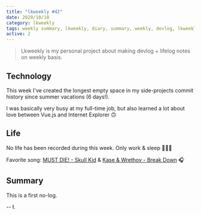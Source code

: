 ```yaml
---
title: "lkweekly #42"
date: 2020/10/18
category: lkweekly
tags: weekly summary, lkweekly, diary, summary, weekly, devlog, lkweekly2020
active: 2
---
```


> Lkweekly is my personal project about making devlog + lifelog notes on weekly basis.

## Technology

This week I've created the longest empty space in my side-projects commit history since summer vacations (6 days!).

I was basically very busy at my full-time job, but also learned a lot about love between Vue.js and Internet Explorer 🙃

## Life

No life has been recorded during this week. Only work & sleep 👷💪😴

Favorite song: [MUST DIE! - Skull Kid](https://open.spotify.com/track/0o7vuhH3VVILv6134M017c?si=oC2ZWnLPT-yvTz6i8WZQGg) & [Kase & Wrethov - Break Down](https://open.spotify.com/track/1h23yOmDbuQbqyeyC412AE?si=ciYEeu7qSIKFIOPNEyXMvQ) 🎧

## Summary

This is a first no-log.

-- ł.
